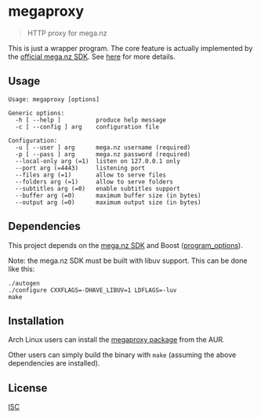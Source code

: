 # megaproxy

> HTTP proxy for mega.nz

This is just a wrapper program. The core feature is actually implemented by the [official mega.nz SDK](https://github.com/meganz/sdk).
See [here](https://github.com/meganz/sdk/blob/v3.2.7/include/megaapi.h#L9824) for more details.

## Usage

```
Usage: megaproxy [options]

Generic options:
  -h [ --help ]          produce help message
  -c [ --config ] arg    configuration file

Configuration:
  -u [ --user ] arg      mega.nz username (required)
  -p [ --pass ] arg      mega.nz password (required)
  --local-only arg (=1)  listen on 127.0.0.1 only
  --port arg (=4443)     listening port
  --files arg (=1)       allow to serve files
  --folders arg (=1)     allow to serve folders
  --subtitles arg (=0)   enable subtitles support
  --buffer arg (=0)      maximum buffer size (in bytes)
  --output arg (=0)      maximum output size (in bytes)
```

## Dependencies

This project depends on the [mega.nz SDK](https://github.com/meganz/sdk) and Boost ([program_options](https://github.com/boostorg/program_options)).

Note: the mega.nz SDK must be built with libuv support. This can be done like this:

```
./autogen
./configure CXXFLAGS=-DHAVE_LIBUV=1 LDFLAGS=-luv
make
```

## Installation

Arch Linux users can install the [megaproxy package](https://aur.archlinux.org/packages/megaproxy) from the AUR.

Other users can simply build the binary with `make` (assuming the above dependencies are installed).

## License

[ISC](https://github.com/connesc/megaproxy/blob/master/LICENSE)
